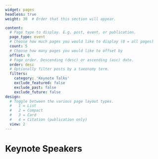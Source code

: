 ```yaml
---
widget: pages
headless: true
weight: 30  # Order that this section will appear.

content:
  # Page type to display. E.g. post, event, or publication.
  page_type: event
  # Choose how much pages you would like to display (0 = all pages)
  count: 5
  # Choose how many pages you would like to offset by
  offset: 0
  # Page order. Descending (desc) or ascending (asc) date.
  order: desc
  # Optionally filter posts by a taxonomy term.
  filters:
    category: 'Keynote Talks'
    exclude_featured: false
    exclude_past: false
    exclude_future: false
design:
  # Toggle between the various page layout types.
  #   1 = List
  #   2 = Compact
  #   3 = Card
  #   4 = Citation (publication only)  
  view: 2
---
```


# Keynote Speakers
